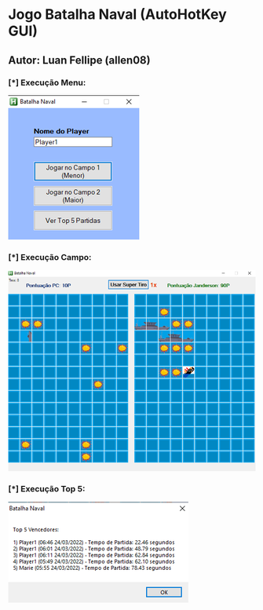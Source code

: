 # Jogo Batalha Naval (AutoHotKey GUI)
## Autor: Luan Fellipe (allen08)

### [*] Execução Menu:

![Alt text](screenshots/ExecucaoMenu.png "Title")

### [*] Execução Campo:

![Alt text](screenshots/ExecucaoCampo2.png "Title")

### [*] Execução Top 5:

![Alt text](screenshots/ExecucaoTop5.png "Title")
